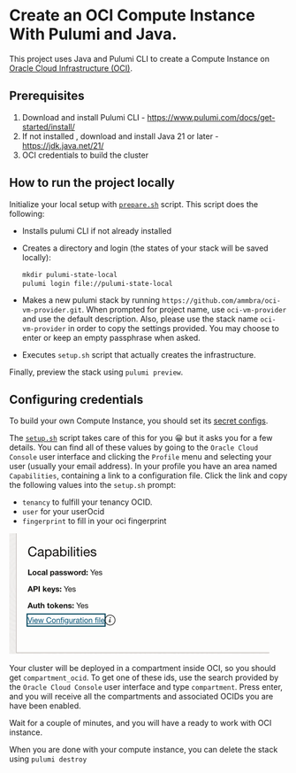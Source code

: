 
# Create an OCI Compute Instance  With Pulumi and Java.

This project uses Java and Pulumi CLI to create a Compute Instance on [Oracle Cloud Infrastructure (OCI)](https://cloud.oracle.com/en_US/cloud-infrastructure).

## Prerequisites
1. Download and install Pulumi CLI - https://www.pulumi.com/docs/get-started/install/
2. If not installed , download and install Java 21 or later - https://jdk.java.net/21/
3. OCI credentials to build the cluster

## How to run the project locally

Initialize your local setup with [`prepare.sh`](prepare.sh) script. This script does the following:

* Installs pulumi CLI if not already installed

* Creates a directory and login (the states of your stack will be saved locally):
  ```shell
  mkdir pulumi-state-local
  pulumi login file://pulumi-state-local
  ```

* Makes a new pulumi stack by running `https://github.com/ammbra/oci-vm-provider.git`.
When prompted for project name, use `oci-vm-provider` and use the default description.
Also, please use the stack name  `oci-vm-provider` in order to copy the settings provided.
You may choose to enter or keep an empty passphrase when asked.

* Executes `setup.sh` script that actually creates the infrastructure.

Finally, preview the stack using `pulumi preview`.

## Configuring credentials

To build your own Compute Instance, you should set its [secret configs](https://www.pulumi.com/registry/packages/oci/installation-configuration/).

The [`setup.sh`](setup.sh) script takes care of this for you 😀 but it asks you for a few details. 
You can find all of these values by going to the `Oracle Cloud Console` user interface and clicking the `Profile` menu and selecting your user (usually your email address).
In your profile you have an area named `Capabilities`, containing a link to a configuration file.
Click the link and copy the following values into the `setup.sh` prompt:

* `tenancy` to fulfill your tenancy OCID. 
* `user` for your userOcid
* `fingerprint` to fill in your oci fingerprint 

![capabilities.png](capabilities.png)

Your cluster will be deployed in a compartment inside OCI, so you should get `compartment_ocid`.
To get one of these ids, use the search provided by the `Oracle Cloud Console` user interface and type `compartment`.
Press enter, and you will receive all the compartments and associated OCIDs you are have been enabled.



Wait for a couple of minutes, and you will have a ready to work with OCI instance.

When you are done with your compute instance, you can delete the stack using `pulumi destroy `





 

